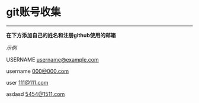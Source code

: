 # git账号收集
***
**在下方添加自己的姓名和注册github使用的邮箱**

*示例*   

USERNAME username@example.com

username 000@000.com

user 111@111.com

asdasd 5454@1511.com